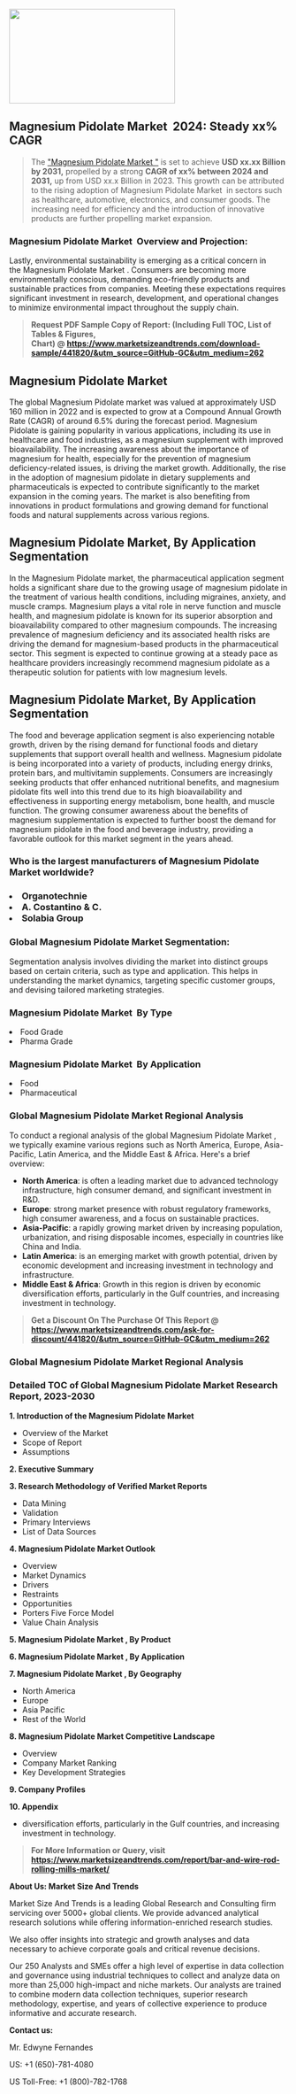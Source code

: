 <p><img class="alignnone size-medium wp-image-20088" src="https://ffe5etoiles.com/wp-content/uploads/2024/12/MST1-300x171.png" alt="" width="300" height="171" /></p><h2 id="ember46" class="ember-view reader-text-block__heading-2">Magnesium Pidolate Market &nbsp;2024: Steady&nbsp;xx% CAGR</h2><blockquote id="ember47" class="ember-view reader-text-block__blockquote">The&nbsp;<a class="app-aware-link " href="https://www.marketsizeandtrends.com/download-sample/441820/&utm_source=GitHub-GC&utm_medium=262" target="_blank" data-test-app-aware-link="">"Magnesium Pidolate Market "</a>&nbsp;is set to achieve&nbsp;<strong>USD&nbsp;xx.xx&nbsp;Billion by 2031,</strong>&nbsp;propelled by a strong&nbsp;<strong>CAGR of&nbsp;xx% between 2024 and 2031,</strong>&nbsp;up from USD xx.x Billion in 2023. This growth can be attributed to the rising adoption of&nbsp;Magnesium Pidolate Market &nbsp;in sectors such as healthcare, automotive, electronics, and consumer goods. The increasing need for efficiency and the introduction of innovative products are further propelling market expansion.</blockquote><h3 id="ember48" class="ember-view reader-text-block__heading-3">Magnesium Pidolate Market &nbsp;Overview and Projection:</h3><p id="ember49" class="ember-view reader-text-block__paragraph">Lastly, environmental sustainability is emerging as a critical concern in the&nbsp;Magnesium Pidolate Market . Consumers are becoming more environmentally conscious, demanding eco-friendly products and sustainable practices from companies. Meeting these expectations requires significant investment in research, development, and operational changes to minimize environmental impact throughout the supply chain.</p><blockquote id="ember50" class="ember-view reader-text-block__blockquote"><strong>Request PDF Sample Copy of Report: (Including Full TOC, List of Tables &amp; Figures, Chart)&nbsp;@&nbsp;<strong><a href="https://www.marketsizeandtrends.com/download-sample/441820/&utm_source=GitHub-GC&utm_medium=262" target="_blank">https://www.marketsizeandtrends.com/download-sample/441820/&utm_source=GitHub-GC&utm_medium=262</a></strong></strong></blockquote><h3 class=""> <h2>Magnesium Pidolate Market</h2><p>The global Magnesium Pidolate market was valued at approximately USD 160 million in 2022 and is expected to grow at a Compound Annual Growth Rate (CAGR) of around 6.5% during the forecast period. Magnesium Pidolate is gaining popularity in various applications, including its use in healthcare and food industries, as a magnesium supplement with improved bioavailability. The increasing awareness about the importance of magnesium for health, especially for the prevention of magnesium deficiency-related issues, is driving the market growth. Additionally, the rise in the adoption of magnesium pidolate in dietary supplements and pharmaceuticals is expected to contribute significantly to the market expansion in the coming years. The market is also benefiting from innovations in product formulations and growing demand for functional foods and natural supplements across various regions.</p><h2>Magnesium Pidolate Market, By Application Segmentation</h2><p>In the Magnesium Pidolate market, the pharmaceutical application segment holds a significant share due to the growing usage of magnesium pidolate in the treatment of various health conditions, including migraines, anxiety, and muscle cramps. Magnesium plays a vital role in nerve function and muscle health, and magnesium pidolate is known for its superior absorption and bioavailability compared to other magnesium compounds. The increasing prevalence of magnesium deficiency and its associated health risks are driving the demand for magnesium-based products in the pharmaceutical sector. This segment is expected to continue growing at a steady pace as healthcare providers increasingly recommend magnesium pidolate as a therapeutic solution for patients with low magnesium levels.</p><h2>Magnesium Pidolate Market, By Application Segmentation</h2><p>The food and beverage application segment is also experiencing notable growth, driven by the rising demand for functional foods and dietary supplements that support overall health and wellness. Magnesium pidolate is being incorporated into a variety of products, including energy drinks, protein bars, and multivitamin supplements. Consumers are increasingly seeking products that offer enhanced nutritional benefits, and magnesium pidolate fits well into this trend due to its high bioavailability and effectiveness in supporting energy metabolism, bone health, and muscle function. The growing consumer awareness about the benefits of magnesium supplementation is expected to further boost the demand for magnesium pidolate in the food and beverage industry, providing a favorable outlook for this market segment in the years ahead.</p></h3><h3 id="" class="">Who is the largest manufacturers of&nbsp;Magnesium Pidolate Market worldwide?</h3><h3 class=""></Li><Li>Organotechnie</Li><Li> A. Costantino & C.</Li><Li> Solabia Group</h3><h3 id="ember53" class="ember-view reader-text-block__heading-3">Global&nbsp;Magnesium Pidolate Market Segmentation:</h3><p id="ember54" class="ember-view reader-text-block__paragraph">Segmentation analysis involves dividing the market into distinct groups based on certain criteria, such as type and application. This helps in understanding the market dynamics, targeting specific customer groups, and devising tailored marketing strategies.</p><h3 id="" class="">Magnesium Pidolate Market &nbsp;By Type</h3><p></Li><Li>Food Grade</Li><Li> Pharma Grade</p><h3 id="" class="">Magnesium Pidolate Market &nbsp;By Application</h3><p class=""></Li><Li>Food</Li><Li> Pharmaceutical</p><h3 id="ember62" class="ember-view reader-text-block__heading-3">Global Magnesium Pidolate Market Regional Analysis</h3><p id="ember63" class="ember-view reader-text-block__paragraph">To conduct a regional analysis of the global Magnesium Pidolate Market , we typically examine various regions such as North America, Europe, Asia-Pacific, Latin America, and the Middle East &amp; Africa. Here's a brief overview:</p><ul><li><strong>North America</strong>: is often a leading market due to advanced technology infrastructure, high consumer demand, and significant investment in R&amp;D.</li><li><strong>Europe</strong>: strong market presence with robust regulatory frameworks, high consumer awareness, and a focus on sustainable practices.</li><li><strong>Asia-Pacific</strong>: a rapidly growing market driven by increasing population, urbanization, and rising disposable incomes, especially in countries like China and India.</li><li><strong>Latin America</strong>: is an emerging market with growth potential, driven by economic development and increasing investment in technology and infrastructure.</li><li><strong>Middle East &amp; Africa</strong>: Growth in this region is driven by economic diversification efforts, particularly in the Gulf countries, and increasing investment in technology.</li></ul><blockquote id="ember61" class="ember-view reader-text-block__blockquote"><strong>Get a Discount On The Purchase Of This Report @ <strong><a href="https://html-cleaner.com/" target="">https://www.marketsizeandtrends.com/ask-for-discount/441820/&utm_source=GitHub-GC&utm_medium=262</a></strong></strong></blockquote><h3 id="ember62" class="ember-view reader-text-block__heading-3">Global Magnesium Pidolate Market Regional Analysis</h3><h3 id="" class="">Detailed TOC of Global Magnesium Pidolate Market Research Report, 2023-2030</h3><p id="" class=""><strong>1. Introduction of the Magnesium Pidolate Market </strong></p><ul><li>Overview of the Market</li><li>Scope of Report</li><li>Assumptions</li></ul><p id="" class=""><strong>2. Executive Summary</strong></p><p id="" class=""><strong>3. Research Methodology of Verified Market Reports</strong></p><ul><li>Data Mining</li><li>Validation</li><li>Primary Interviews</li><li>List of Data Sources</li></ul><p id="" class=""><strong>4. Magnesium Pidolate Market Outlook</strong></p><ul><li>Overview</li><li>Market Dynamics</li><li>Drivers</li><li>Restraints</li><li>Opportunities</li><li>Porters Five Force Model</li><li>Value Chain Analysis</li></ul><p id="" class=""><strong>5. Magnesium Pidolate Market , By Product</strong></p><p id="" class=""><strong>6. Magnesium Pidolate Market , By Application</strong></p><p id="" class=""><strong>7. Magnesium Pidolate Market , By Geography</strong></p><ul><li>North America</li><li>Europe</li><li>Asia Pacific</li><li>Rest of the World</li></ul><p id="" class=""><strong>8. Magnesium Pidolate Market Competitive Landscape</strong></p><ul><li>Overview</li><li>Company Market Ranking</li><li>Key Development Strategies</li></ul><p id="" class=""><strong>9. Company Profiles</strong></p><p id="" class=""><strong>10. Appendix</strong></p><ul><li>diversification efforts, particularly in the Gulf countries, and increasing investment in technology.</li></ul><blockquote id="ember65" class="ember-view reader-text-block__blockquote"><strong>For More Information or Query, visit <strong><strong><a href="https://html-cleaner.com/" target="">https://www.marketsizeandtrends.com/report/bar-and-wire-rod-rolling-mills-market/</a></strong></strong></strong></blockquote><p id="" class=""><strong>About Us: Market Size And Trends</strong></p><p id="" class="">Market Size And Trends is a leading Global Research and Consulting firm servicing over 5000+ global clients. We provide advanced analytical research solutions while offering information-enriched research studies.</p><p id="" class="">We also offer insights into strategic and growth analyses and data necessary to achieve corporate goals and critical revenue decisions.</p><p id="" class="">Our 250 Analysts and SMEs offer a high level of expertise in data collection and governance using industrial techniques to collect and analyze data on more than 25,000 high-impact and niche markets. Our analysts are trained to combine modern data collection techniques, superior research methodology, expertise, and years of collective experience to produce informative and accurate research.</p><p id="" class=""><strong>Contact us:</strong></p><p id="" class="">Mr. Edwyne Fernandes</p><p id="" class="">US: +1 (650)-781-4080</p><p id="" class="">US Toll-Free: +1 (800)-782-1768</p>

